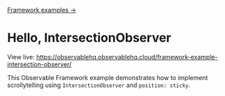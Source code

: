 [Framework examples →](../)

# Hello, IntersectionObserver

View live: <https://observablehq.observablehq.cloud/framework-example-intersection-observer/>

This Observable Framework example demonstrates how to implement scrollytelling using `IntersectionObserver` and `position: sticky`.
